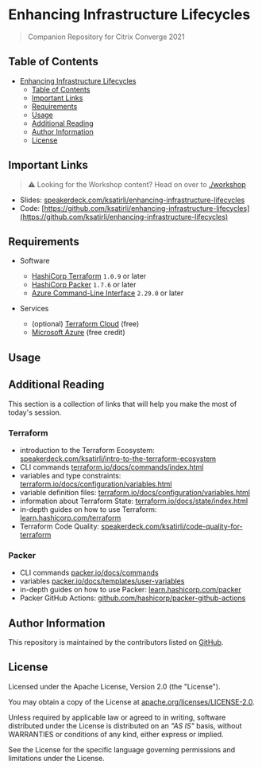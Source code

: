 # Enhancing Infrastructure Lifecycles

> Companion Repository for Citrix Converge 2021

## Table of Contents

- [Enhancing Infrastructure Lifecycles](#enhancing-infrastructure-lifecycles)
  - [Table of Contents](#table-of-contents)
  - [Important Links](#important-links)
  - [Requirements](#requirements)
  - [Usage](#usage)
  - [Additional Reading](#additional-reading)
  - [Author Information](#author-information)
  - [License](#license)

## Important Links

> ⚠️ Looking for the Workshop content? Head on over to [./workshop](https://github.com/ksatirli/enhancing-infrastructure-lifecycles/tree/main/workshop)

* Slides: [speakerdeck.com/ksatirli/enhancing-infrastructure-lifecycles](https://speakerdeck.com/ksatirli/enhancing-infrastructure-lifecycles)
* Code: [https://github.com/ksatirli/enhancing-infrastructure-lifecycles](https://github.com/ksatirli/enhancing-infrastructure-lifecycles)

## Requirements

* Software
  * [HashiCorp Terraform](https://www.terraform.io/downloads.html) `1.0.9` or later
  * [HashiCorp Packer](https://www.packer.io/downloads) `1.7.6` or later
  * [Azure Command-Line Interface](https://docs.microsoft.com/en-us/cli/azure/) `2.29.0` or later

* Services
  * (optional) [Terraform Cloud](https://app.terraform.io/signup/account) (free)
  * [Microsoft Azure](https://azure.microsoft.com/en-us/free/) (free credit)

## Usage

## Additional Reading

This section is a collection of links that will help you make the most of today's session.

### Terraform

* introduction to the Terraform Ecosystem: [speakerdeck.com/ksatirli/intro-to-the-terraform-ecosystem](https://speakerdeck.com/ksatirli/intro-to-the-terraform-ecosystem)
* CLI commands [terraform.io/docs/commands/index.html](https://www.terraform.io/docs/commands/index.html)
* variables and type constraints: [terraform.io/docs/configuration/variables.html](https://www.terraform.io/docs/configuration/variables.html#type-constraints)
* variable definition files: [terraform.io/docs/configuration/variables.html](https://www.terraform.io/docs/configuration/variables.html#variable-definitions-tfvars-files)
* information about Terraform State: [terraform.io/docs/state/index.html](https://www.terraform.io/docs/state/index.html)
* in-depth guides on how to use Terraform: [learn.hashicorp.com/terraform](https://learn.hashicorp.com/terraform)
* Terraform Code Quality: [speakerdeck.com/ksatirli/code-quality-for-terraform](https://speakerdeck.com/ksatirli/code-quality-for-terraform)

### Packer

* CLI commands [packer.io/docs/commands](https://www.packer.io/docs/commands)
* variables [packer.io/docs/templates/user-variables](https://www.packer.io/docs/templates/user-variables)
* in-depth guides on how to use Packer: [learn.hashicorp.com/packer](https://learn.hashicorp.com/packer)
* Packer GitHub Actions: [github.com/hashicorp/packer-github-actions](https://github.com/hashicorp/packer-github-actions)

## Author Information

This repository is maintained by the contributors listed on [GitHub](https://github.com/ksatirli/citrix-converge-packer-and-terraform/graphs/contributors).

## License

Licensed under the Apache License, Version 2.0 (the "License").

You may obtain a copy of the License at [apache.org/licenses/LICENSE-2.0](http://www.apache.org/licenses/LICENSE-2.0).

Unless required by applicable law or agreed to in writing, software distributed under the License is distributed on an _"AS IS"_ basis, without WARRANTIES or conditions of any kind, either express or implied.

See the License for the specific language governing permissions and limitations under the License.
